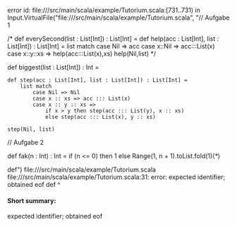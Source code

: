 error id: file://<WORKSPACE>/src/main/scala/example/Tutorium.scala:[731..731) in Input.VirtualFile("file://<WORKSPACE>/src/main/scala/example/Tutorium.scala", "// Aufgabe 1

/*
def everySecond(list : List[Int]) : List[Int] =
	def help(acc : List[Int], list : List[Int]) : List[Int] =
		list match
			case Nil => acc
			case x::Nil => acc:::List(x)
			case x::y::xs => help(acc:::List(x),xs)
	help(Nil,list)
*/

def biggest(list : List[Int]) : Int =

    def step(acc : List[Int], list : List[Int]) : List[Int] =
        list match
            case Nil => Nil
            case x :: xs => acc ::: List(x)
            case x :: y :: xs =>
                if x > y then step(acc ::: List(y), x :: xs)
                else step(acc ::: List(x), y :: xs)

    step(Nil, list) 

// Aufgabe 2
        
def fak(n : Int) : Int =
    if (n <= 0) then 1
    else Range(1, n + 1).toList.fold(1)(_*_)

def")
file://<WORKSPACE>/src/main/scala/example/Tutorium.scala
file://<WORKSPACE>/src/main/scala/example/Tutorium.scala:31: error: expected identifier; obtained eof
def
   ^
#### Short summary: 

expected identifier; obtained eof